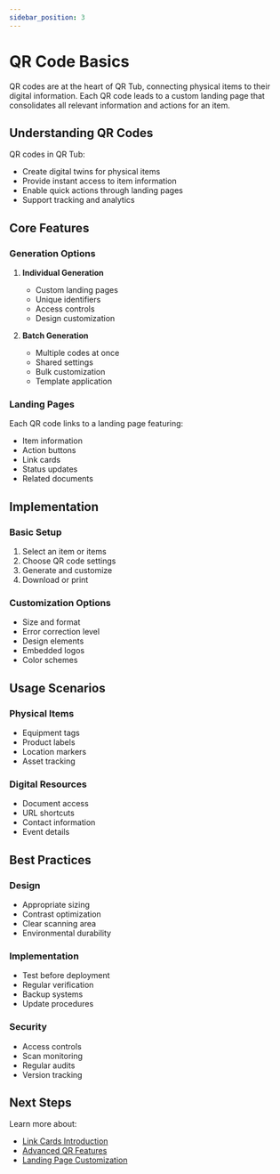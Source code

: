 ```yaml
---
sidebar_position: 3
---
```


# QR Code Basics

QR codes are at the heart of QR Tub, connecting physical items to their digital information. Each QR code leads to a custom landing page that consolidates all relevant information and actions for an item.

## Understanding QR Codes

QR codes in QR Tub:
- Create digital twins for physical items
- Provide instant access to item information
- Enable quick actions through landing pages
- Support tracking and analytics

## Core Features

### Generation Options
1. **Individual Generation**
   - Custom landing pages
   - Unique identifiers
   - Access controls
   - Design customization

2. **Batch Generation**
   - Multiple codes at once
   - Shared settings
   - Bulk customization
   - Template application

### Landing Pages
Each QR code links to a landing page featuring:
- Item information
- Action buttons
- Link cards
- Status updates
- Related documents

## Implementation

### Basic Setup
1. Select an item or items
2. Choose QR code settings
3. Generate and customize
4. Download or print

### Customization Options
- Size and format
- Error correction level
- Design elements
- Embedded logos
- Color schemes

## Usage Scenarios

### Physical Items
- Equipment tags
- Product labels
- Location markers
- Asset tracking

### Digital Resources
- Document access
- URL shortcuts
- Contact information
- Event details

## Best Practices

### Design
- Appropriate sizing
- Contrast optimization
- Clear scanning area
- Environmental durability

### Implementation
- Test before deployment
- Regular verification
- Backup systems
- Update procedures

### Security
- Access controls
- Scan monitoring
- Regular audits
- Version tracking

## Next Steps

Learn more about:
- [Link Cards Introduction](./link-cards-introduction)
- [Advanced QR Features](../features/qr-code-features)
- [Landing Page Customization](../features/landing-page-customization) 